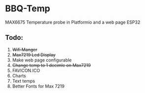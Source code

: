 # BBQ-Temp
MAX6675 Temperature probe in Platformio and a web page ESP32
## Todo:
1. ~~Wifi Manger~~
2. ~~Max7219 Led Display~~
3. Make web page configurable
4. ~~Change temp to 1 decimle on Max7219~~ 
5. FAVICON.ICO
6. Charts
7. Text temps
8. Better Fonts for Max 7219

